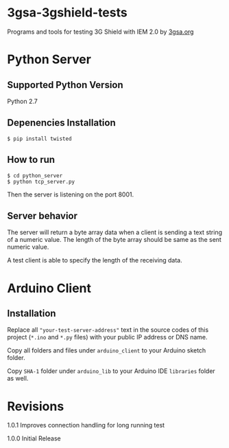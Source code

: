 3gsa-3gshield-tests
===================

Programs and tools for testing 3G Shield with IEM 2.0 by [3gsa.org](http://3gsa.org/)

# Python Server

## Supported Python Version

Python 2.7

## Depenencies Installation

    $ pip install twisted

## How to run

    $ cd python_server
    $ python tcp_server.py

Then the server is listening on the port 8001.

## Server behavior

The server will return a byte array data when a client is sending a text string of a numeric value.
The length of the byte array should be same as the sent numeric value.

A test client is able to specify the length of the receiving data.

# Arduino Client

## Installation

Replace all `"your-test-server-address"` text in the source codes of this project (`*.ino` and `*.py` files) with your public IP address or DNS name.

Copy all folders and files under `arduino_client` to your Arduino sketch folder.

Copy `SHA-1` folder under `arduino_lib` to your Arduino IDE `libraries` folder as well.

# Revisions

1.0.1 Improves connection handling for long running test

1.0.0 Initial Release

